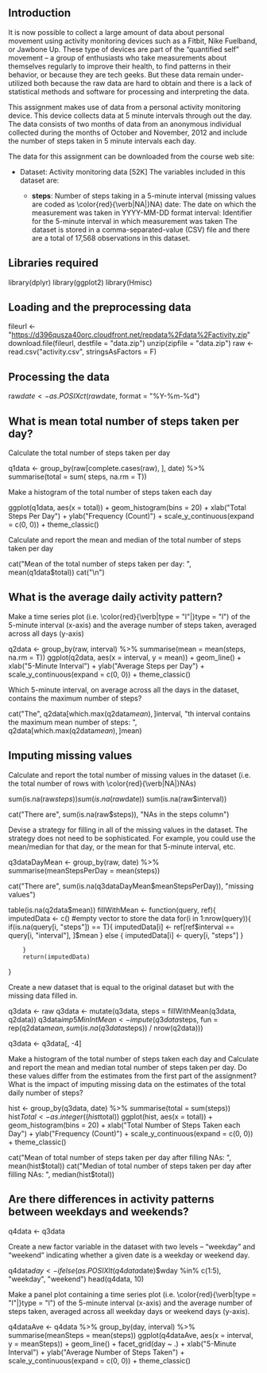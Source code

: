## Introduction

It is now possible to collect a large amount of data about personal movement using activity monitoring devices such as a Fitbit, Nike Fuelband, or Jawbone Up. These type of devices are part of the “quantified self” movement – a group of enthusiasts who take measurements about themselves regularly to improve their health, to find patterns in their behavior, or because they are tech geeks. But these data remain under-utilized both because the raw data are hard to obtain and there is a lack of statistical methods and software for processing and interpreting the data.

This assignment makes use of data from a personal activity monitoring device. This device collects data at 5 minute intervals through out the day. The data consists of two months of data from an anonymous individual collected during the months of October and November, 2012 and include the number of steps taken in 5 minute intervals each day.

The data for this assignment can be downloaded from the course web site:
        
*  Dataset: Activity monitoring data [52K]
The variables included in this dataset are:
        
      * **steps**: Number of steps taking in a 5-minute interval (missing values are coded as \color{red}{\verb|NA|}NA)
date: The date on which the measurement was taken in YYYY-MM-DD format
interval: Identifier for the 5-minute interval in which measurement was taken
The dataset is stored in a comma-separated-value (CSV) file and there are a total of 17,568 observations in this dataset.

## Libraries required

library(dplyr)
library(ggplot2)
library(Hmisc)

## Loading and the preprocessing data

fileurl <- "https://d396qusza40orc.cloudfront.net/repdata%2Fdata%2Factivity.zip"
download.file(fileurl, destfile = "data.zip")
unzip(zipfile = "data.zip")
raw <- read.csv("activity.csv", stringsAsFactors = F)

## Processing the data

raw$date <- as.POSIXct(raw$date, format = "%Y-%m-%d")

## What is mean total number of steps taken per day?

Calculate the total number of steps taken per day

q1data <- group_by(raw[complete.cases(raw), ], date) %>% summarise(total = sum(
        steps, na.rm = T))

Make a histogram of the total number of steps taken each day

ggplot(q1data, aes(x = total)) + geom_histogram(bins = 20) + 
        xlab("Total Steps Per Day") + 
        ylab("Frequency (Count)") + scale_y_continuous(expand = c(0, 0)) + 
        theme_classic()

Calculate and report the mean and median of the total number of steps taken per day

cat("Mean of the total number of steps taken per day: ", mean(q1data$total))
cat("\n")

## What is the average daily activity pattern?

Make a time series plot (i.e. \color{red}{\verb|type = "l"|}type = "l") of the 5-minute interval (x-axis) and the average number of steps taken, averaged across all days (y-axis)


q2data <- group_by(raw, interval) %>% summarise(mean = mean(steps, na.rm = T))
ggplot(q2data, aes(x = interval, y = mean)) + geom_line() + 
        xlab("5-Minute Interval") + 
        ylab("Average Steps per Day") + scale_y_continuous(expand = c(0, 0)) + 
        theme_classic()

Which 5-minute interval, on average across all the days in the dataset, contains the maximum number of steps?
        
cat("The", q2data[which.max(q2data$mean), ]$interval, "th interval contains the
    maximum mean number of steps: ", q2data[which.max(q2data$mean), ]$mean)

## Imputing missing values

Calculate and report the total number of missing values in the dataset (i.e. the total number of rows with \color{red}{\verb|NA|}NAs)

sum(is.na(raw$steps))
sum(is.na(raw$date))
sum(is.na(raw$interval))

cat("There are", sum(is.na(raw$steps)), "NAs in the steps column")

Devise a strategy for filling in all of the missing values in the dataset. The strategy does not need to be sophisticated. For example, you could use the mean/median for that day, or the mean for that 5-minute interval, etc.

q3dataDayMean <- group_by(raw, date) %>% summarise(meanStepsPerDay = mean(steps))

cat("There are", sum(is.na(q3dataDayMean$meanStepsPerDay)), "missing values")

table(is.na(q2data$mean))
fillWithMean <- function(query, ref){
        imputedData <- c() #empty vector to store the data
        for(i in 1:nrow(query)){
                if(is.na(query[i, "steps"]) == T){
                        imputedData[i] <- ref[ref$interval == 
                                                      query[i, "interval"], ]$mean
                } else {
                        imputedData[i] <- query[i, "steps"]
                }
                
        }
        return(imputedData)
}

Create a new dataset that is equal to the original dataset but with the missing data filled in.

q3data <- raw
q3data <- mutate(q3data, steps = fillWithMean(q3data, q2data))
q3data$imp5MinIntMean <- impute(q3data$steps, fun = rep(q2data$mean, sum(
        is.na(q3data$steps)) / nrow(q2data)))

q3data <- q3data[, -4]

Make a histogram of the total number of steps taken each day and Calculate and report the mean and median total number of steps taken per day. Do these values differ from the estimates from the first part of the assignment? What is the impact of imputing missing data on the estimates of the total daily number of steps?
        
hist <- group_by(q3data, date) %>% summarise(total = sum(steps))
hist$Total <- as.integer((hist$total))
ggplot(hist, aes(x = total)) + geom_histogram(bins = 20) + 
        xlab("Total Number of Steps Taken each Day") + 
        ylab("Frequency (Count)") + scale_y_continuous(expand = c(0, 0)) + 
        theme_classic()


cat("Mean of total number of steps taken per day after filling NAs: ",
    mean(hist$total))
cat("Median of total number of steps taken per day after filling NAs: ",
    median(hist$total))

## Are there differences in activity patterns between weekdays and weekends?


q4data <- q3data

Create a new factor variable in the dataset with two levels – “weekday” and “weekend” indicating whether a given date is a weekday or weekend day.

q4data$day <- ifelse(as.POSIXlt(q4data$date)$wday %in% c(1:5), "weekday", 
                     "weekend")
head(q4data, 10)

Make a panel plot containing a time series plot (i.e. \color{red}{\verb|type = "l"|}type = "l") of the 5-minute interval (x-axis) and the average number of steps taken, averaged across all weekday days or weekend days (y-axis).

q4dataAve <- q4data %>% group_by(day, interval) %>% summarise(meanSteps = 
                                                                      mean(steps))
ggplot(q4dataAve, aes(x = interval, y = meanSteps)) + geom_line() + 
        facet_grid(day ~ .) +
        xlab("5-Minute Interval") + 
        ylab("Average Number of Steps Taken") + 
        scale_y_continuous(expand = c(0, 0)) + 
        theme_classic()